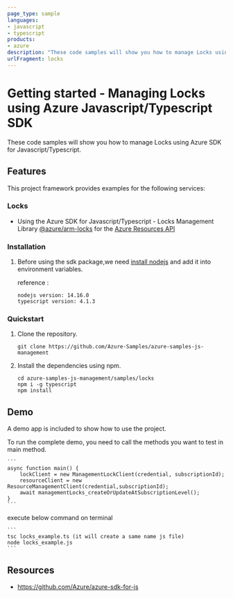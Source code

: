 ```yaml
---
page_type: sample
languages:
- javascript
- typescript
products:
- azure
description: "These code samples will show you how to manage Locks using Azure SDK for Javascript/Typescript."
urlFragment: locks
---
```


# Getting started - Managing Locks using Azure Javascript/Typescript SDK

These code samples will show you how to manage Locks using Azure SDK for Javascript/Typescript.

## Features

This project framework provides examples for the following services:

### Locks
* Using the Azure SDK for Javascript/Typescript - Locks Management Library [@azure/arm-locks](https://www.npmjs.com/package/@azure/arm-locks) for the [Azure Resources API](https://docs.microsoft.com/en-us/rest/api/resources/)


### Installation

1.  Before using the sdk package,we need [install nodejs](https://nodejs.org/en/download/) and add it into environment variables.

    reference :
    
    ```
    nodejs version: 14.16.0
    typescript version: 4.1.3
    ```

### Quickstart

1.  Clone the repository.

    ```
    git clone https://github.com/Azure-Samples/azure-samples-js-management
    ```

2.  Install the dependencies using npm.

    ```
    cd azure-samples-js-management/samples/locks
    npm i -g typescript
    npm install
    ```

## Demo

A demo app is included to show how to use the project.

To run the complete demo, you need to call the methods you want to test in main method. 

    ```
    async function main() {
        lockClient = new ManagementLockClient(credential, subscriptionId);
        resourceClient = new ResourceManagementClient(credential,subscriptionId);
        await managementLocks_createOrUpdateAtSubscriptionLevel();
    }
    ```

execute below command on terminal

    ```
    tsc locks_example.ts (it will create a same name js file)
    node locks_example.js
    ```

## Resources

- https://github.com/Azure/azure-sdk-for-js